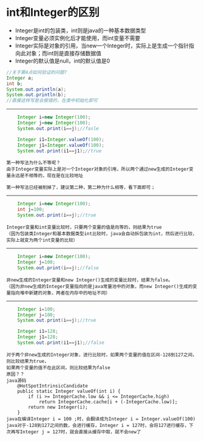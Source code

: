 # int和Integer的区别
* Integer是int的包装类，int则是java的一种基本数据类型 
* Integer变量必须实例化后才能使用，而int变量不需要 
* Integer实际是对象的引用，当new一个Integer时，实际上是生成一个指针指向此对象；而int则是直接存储数据值 
* Integer的默认值是null，int的默认值是0
```java
//关于第4点如何验证的问题?
Integer a;
int b;
System.out.println(a);
System.out.println(b);
//直接这样写是会报错的，在类中初始化即可
```
***
```java
    Integer i=new Integer(100);
    Integer j=new Integer(100);
    System.out.print(i==j);//fasle

    Integer i1=Integer.valueOf(100);
    Integer j1=Integer.valueOf(100);
    System.out.print(i1==j1);//true
```
```
第一种写法为什么不等呢？
由于Integer变量实际上是对一个Integer对象的引用，所以两个通过new生成的Integer变量永远是不相等的，现在是在比较地址

第一种写法已经被削掉了，建议第二种，第二种为什么相等，看下面即可；
```
***
```java
    Integer i=new Integer(100);
    int j=100;
    System.out.print(i==j);//true
```
```
Integer变量和int变量比较时，只要两个变量的值是向等的，则结果为true
（因为包装类Integer和基本数据类型int比较时，java会自动拆包装为int，然后进行比较，实际上就变为两个int变量的比较）
```
***
```java
    Integer i=new Integer(100);
    Integer j=100;
    System.out.print(i==j);//false
```
```
非new生成的Integer变量和new Integer()生成的变量比较时，结果为false。
（因为非new生成的Integer变量指向的是java常量池中的对象，而new Integer()生成的变量指向堆中新建的对象，两者在内存中的地址不同）
```
***
```java
    Integer i=100;
    Integer j=100;
    System.out.print(i==j);//true

    Integer i1=128;
    Integer j1=128;
    System.out.print(i1==j1);//false
```
```
对于两个非new生成的Integer对象，进行比较时，如果两个变量的值在区间-128到127之间，则比较结果为true，
如果两个变量的值不在此区间，则比较结果为false
原因？？
java源码
    @HotSpotIntrinsicCandidate
    public static Integer valueOf(int i) {
        if (i >= IntegerCache.low && i <= IntegerCache.high)
            return IntegerCache.cache[i + (-IntegerCache.low)];
        return new Integer(i);
    }
java在编译Integer i = 100 ;时，会翻译成为Integer i = Integer.valueOf(100)
java对于-128到127之间的数，会进行缓存，Integer i = 127时，会将127进行缓存，下次再写Integer j = 127时，就会直接从缓存中取，就不会new了
```
